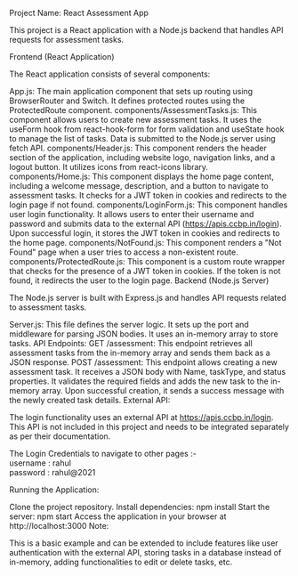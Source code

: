 Project Name: React Assessment App

This project is a React application with a Node.js backend that handles API requests for assessment tasks.

Frontend (React Application)

The React application consists of several components:

App.js: The main application component that sets up routing using BrowserRouter and Switch. It defines protected routes using the ProtectedRoute component.
components/AssessmentTasks.js: This component allows users to create new assessment tasks. It uses the useForm hook from react-hook-form for form validation and useState hook to manage the list of tasks. Data is submitted to the Node.js server using fetch API.
components/Header.js: This component renders the header section of the application, including website logo, navigation links, and a logout button. It utilizes icons from react-icons library.
components/Home.js: This component displays the home page content, including a welcome message, description, and a button to navigate to assessment tasks. It checks for a JWT token in cookies and redirects to the login page if not found.
components/LoginForm.js: This component handles user login functionality. It allows users to enter their username and password and submits data to the external API (https://apis.ccbp.in/login). Upon successful login, it stores the JWT token in cookies and redirects to the home page.
components/NotFound.js: This component renders a "Not Found" page when a user tries to access a non-existent route.
components/ProtectedRoute.js: This component is a custom route wrapper that checks for the presence of a JWT token in cookies. If the token is not found, it redirects the user to the login page.
Backend (Node.js Server)

The Node.js server is built with Express.js and handles API requests related to assessment tasks.

Server.js: This file defines the server logic. It sets up the port and middleware for parsing JSON bodies. It uses an in-memory array to store tasks.
API Endpoints:
GET /assessment: This endpoint retrieves all assessment tasks from the in-memory array and sends them back as a JSON response.
POST /assessment: This endpoint allows creating a new assessment task. It receives a JSON body with Name, taskType, and status properties. It validates the required fields and adds the new task to the in-memory array. Upon successful creation, it sends a success message with the newly created task details.
External API:

The login functionality uses an external API at https://apis.ccbp.in/login. This API is not included in this project and needs to be integrated separately as per their documentation.

The Login Credentials to navigate to other pages :-\
    username : rahul\
    password : rahul@2021

Running the Application:

Clone the project repository.
Install dependencies: npm install
Start the server: npm start
Access the application in your browser at http://localhost:3000
Note:

This is a basic example and can be extended to include features like user authentication with the external API, storing tasks in a database instead of in-memory, adding functionalities to edit or delete tasks, etc.
